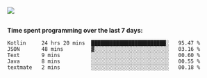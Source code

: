 [![](https://img.shields.io/badge/discord-jonatsp%234844-7289DA?logo=discord)](https://discord.com/users/239510668687048717)

##
**Time spent programming over the last 7 days:**
<!--START_SECTION:waka-->
```text
Kotlin     24 hrs 20 mins  ████████████████████████░   95.47 % 
JSON       48 mins         ▓░░░░░░░░░░░░░░░░░░░░░░░░   03.16 % 
Text       9 mins          ░░░░░░░░░░░░░░░░░░░░░░░░░   00.60 % 
Java       8 mins          ░░░░░░░░░░░░░░░░░░░░░░░░░   00.55 % 
textmate   2 mins          ░░░░░░░░░░░░░░░░░░░░░░░░░   00.18 % 
```
<!--END_SECTION:waka-->
##
